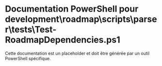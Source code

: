 # Documentation PowerShell pour development\roadmap\scripts\parser\tests\Test-RoadmapDependencies.ps1

Cette documentation est un placeholder et doit être générée par un outil PowerShell spécifique.
